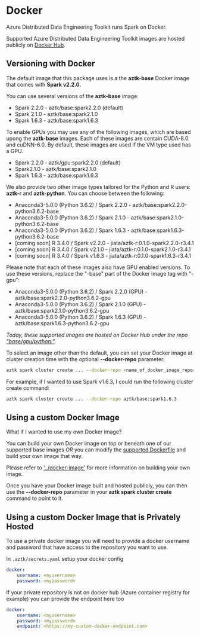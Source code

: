 # Docker
Azure Distributed Data Engineering Toolkit runs Spark on Docker.

Supported Azure Distributed Data Engineering Toolkit images are hosted publicly on [Docker Hub](https://hub.docker.com/r/aztk/base/tags).

## Versioning with Docker
The default image that this package uses is a the __aztk-base__ Docker image that comes with **Spark v2.2.0**.

You can use several versions of the __aztk-base__ image:
- Spark 2.2.0 - aztk/base:spark2.2.0 (default)
- Spark 2.1.0 - aztk/base:spark2.1.0
- Spark 1.6.3 - aztk/base:spark1.6.3

To enable GPUs you may use any of the following images, which are based upong the __aztk-base__ images. Each of these images are contain CUDA-8.0 and cuDNN-6.0. By default, these images are used if the VM type used has a GPU.
- Spark 2.2.0 - aztk/gpu:spark2.2.0 (default)
- Spark2.1.0 - aztk/base:spark2.1.0
- Spark 1.6.3 - aztk/base:spark1.6.3

We also provide two other image types tailored for the Python and R users: __aztk-r__ and __aztk-python__. You can choose between the following:
- Anaconda3-5.0.0 (Python 3.6.2) / Spark 2.2.0 - aztk/base:spark2.2.0-python3.6.2-base
- Anaconda3-5.0.0 (Python 3.6.2) / Spark 2.1.0 - aztk/base:spark2.1.0-python3.6.2-base
- Anaconda3-5.0.0 (Python 3.6.2) / Spark 1.6.3 - aztk/base:spark1.6.3-python3.6.2-base
- [coming soon] R 3.4.0 / Spark v2.2.0 - jiata/aztk-r:0.1.0-spark2.2.0-r3.4.1
- [coming soon] R 3.4.0 / Spark v2.1.0 - jiata/aztk-r:0.1.0-spark2.1.0-r3.4.1
- [coming soon] R 3.4.0 / Spark v1.6.3 - jiata/aztk-r:0.1.0-spark1.6.3-r3.4.1


Please note that each of these images also have GPU enabled versions. To use these versions, replace the "-base" part of the Docker image tag with "-gpu":
- Anaconda3-5.0.0 (Python 3.6.2) / Spark 2.2.0 (GPU) - aztk/base:spark2.2.0-python3.6.2-gpu
- Anaconda3-5.0.0 (Python 3.6.2) / Spark 2.1.0 (GPU) - aztk/base:spark2.1.0-python3.6.2-gpu
- Anaconda3-5.0.0 (Python 3.6.2) / Spark 1.6.3 (GPU) - aztk/base:spark1.6.3-python3.6.2-gpu

*Today, these supported images are hosted on Docker Hub under the repo ["base/gpu/python:<tag>"](https://hub.docker.com/r/aztk).*

To select an image other than the default, you can set your Docker image at cluster creation time with the optional **--docker-repo** parameter:

```sh
aztk spark cluster create ... --docker-repo <name_of_docker_image_repo>
```

For example, if I wanted to use Spark v1.6.3, I could run the following cluster create command:
```sh
aztk spark cluster create ... --docker-repo aztk/base:spark1.6.3
```

## Using a custom Docker Image
What if I wanted to use my own Docker image?

You can build your own Docker image on top or beneath one of our supported base images _OR_ you can modify the [supported Dockerfile](../docker-image) and build your own image that way.

Please refer to ['../docker-image'](../docker-image) for more information on building your own image.

Once you have your Docker image built and hosted publicly, you can then use the **--docker-repo** parameter in your **aztk spark cluster create** command to point to it.

## Using a custom Docker Image that is Privately Hosted

To use a private docker image you will need to provide a docker username and password that have access to the repository you want to use.

In `.aztk/secrets.yaml` setup your docker config
```yaml
docker:
    username: <myusername>
    password: <mypassword>
```

If your private repository is not on docker hub (Azure container registry for example) you can provide the endpoint here too
```yaml
docker:
    username: <myusername>
    password: <mypassword>
    endpoint: <https://my-custom-docker-endpoint.com>
```
